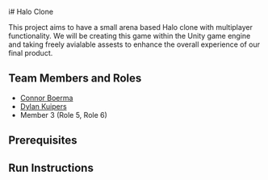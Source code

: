 i# Halo Clone

This project aims to have a small arena based Halo clone with multiplayer functionality. We will be creating this game within the Unity game engine and taking freely avialable assests to enhance the overall experience of our final product.

## Team Members and Roles

* [Connor Boerma](https://github.com/00conman/CIS350-HW2-Boerma "Named link title")
* [Dylan Kuipers](https://github.com/dkuipers13/CIS350-HW2-Kuipers.git "Named link title")
* Member 3 (Role 5, Role 6)

## Prerequisites

## Run Instructions
